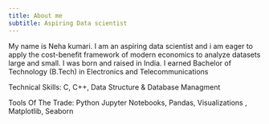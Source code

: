 ```yaml
---
title: About me
subtitle: Aspiring Data scientist
---
```

My name is Neha kumari. I am an aspiring data scientist and i am eager to apply the cost-benefit framework of modern economics to analyze datasets large and small. I was born and raised in India.
I earned Bachelor of Technology (B.Tech) in Electronics and Telecommunications

Technical Skills:
C,
C++,
Data Structure &
Database Managment

Tools Of The Trade:
Python
Jupyter Notebooks,
Pandas,
Visualizations ,
Matplotlib,
Seaborn

 
